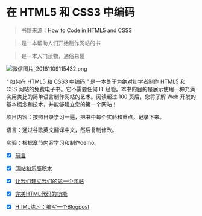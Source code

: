 # 在 HTML5 和 CSS3 中编码

> 书籍来源：[How to Code  in HTML5 and CSS3](http://howtocodeinhtml.com/) 

> 是一本帮助人们开始制作网站的书

> 是一本入门读物，通俗易懂

![微信图片_20181109115432.png](https://i.loli.net/2018/11/13/5bea728b165eb.png)

“ 如何在 HTML5 和 CSS3 中编码 ” 是一本关于为绝对初学者制作 HTML5 和 CSS 网站的免费电子书。它不需要任何 IT 经验。本书的目的是展示使用一种充满实用类比的简单语言制作网站的艺术。阅读超过 100 页后，您将了解 Web 开发的基本概念和技术，并能够建立您的第一个网站！

项目内容：按照目录学习一遍，把书中每个实验和重点，记录下来。

语言：通过谷歌英文翻译中文，然后复制修改。

实验：根据章节内容学习和制作demo。

- [x] [前言](/00-Foreword/Foreword.md)
- [x] [网站和乐高积木](/01-Websites-and-Legos/Websites-and-Legos.md)
- [x] [让我们建立我们的第一个网站](/02-Build-our-first-website/Build-our-first-website.md)
- [x] [完美HTML代码的功能](/03-Features-of-Perfect-HTML-Code/Features-of-Perfect-HTML-Code.md)
- [x] [HTML练习：编写一个Blogpost](/04-Coding-a-Blogpost/Coding-a-Blogpost.md)

